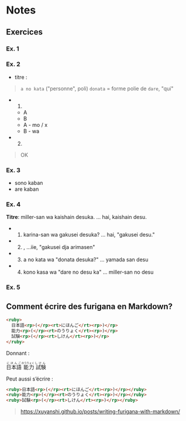 # Notes

## Exercices
### Ex. 1
### Ex. 2
- titre : 
> `a no kata` ("personne", poli)
> `donata` = forme polie de `dare`, "qui"
- 1)
  - A
  - B
  - A - mo / x
  - B - wa

- 2)
> OK

### Ex. 3
- sono kaban
- are kaban

### Ex. 4
**Titre**: miller-san wa kaishain desuka.  ... hai, kaishain desu.
- 1) karina-san wa gakusei desuka? ... hai, "gakusei desu."
- 2) , ...iie, "gakusei dja arimasen"
- 3) a no kata wa "donata desuka?" ... yamada san desu
- 4) kono kasa wa "dare no desu ka" ... miller-san no desu

### Ex. 5





## Comment écrire des furigana en Markdown?

```html
<ruby>
  日本語<rp>(</rp><rt>にほんご</rt><rp>)</rp>
  能力<rp>(</rp><rt>のうりょく</rt><rp>)</rp>
  試験<rp>(</rp><rt>しけん</rt><rp>)</rp>
</ruby>
```

Donnant :

<ruby>
  日本語<rp>(</rp><rt>にほんご</rt><rp>)</rp>
  能力<rp>(</rp><rt>のうりょく</rt><rp>)</rp>
  試験<rp>(</rp><rt>しけん</rt><rp>)</rp>
</ruby>

Peut aussi s’écrire :

```html
<ruby>日本語<rp>(</rp><rt>にほんご</rt><rp>)</rp></ruby>
<ruby>能力<rp>(</rp><rt>のうりょく</rt><rp>)</rp></ruby>
<ruby>試験<rp>(</rp><rt>しけん</rt><rp>)</rp></ruby>
```

> https://xuyanshi.github.io/posts/writing-furigana-with-markdown/
